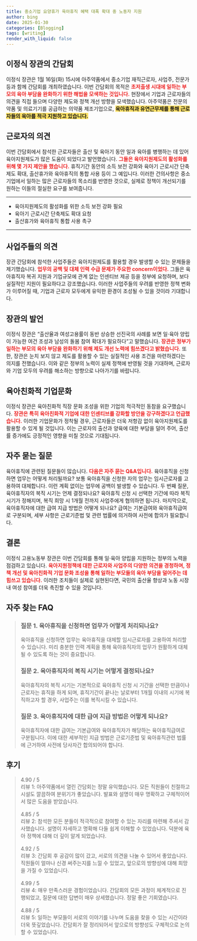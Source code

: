 ```yaml
---
title: 중소기업 요양휴가 육아휴직 혜택 대폭 확대 중 노동자 지원
author: bing
date: 2025-01-30
categories: [Blogging]
tags: [writing]
render_with_liquid: false
---
```



<h2 id='이정식-장관-간담회'>이정식 장관의 간담회</h2>

<p>이정식 장관은 1월 16일(화) 15시에 아주약품에서 중소기업 재직근로자, 사업주, 전문가 등과 함께 간담회를 개최하였습니다. 이번 간담회의 목적은 <b><span style="color: #ee2323;">초저출생 시대에 일하는 부모의 육아 부담을 완화하기 위한 해법을 모색하는 것입니다.</span></b> 현장에서 기업과 근로자들의 의견을 직접 들으며 다양한 제도와 정책 개선 방향을 모색했습니다. 아주약품은 전문의약품 및 의료기기를 공급하는 의약품 제조기업으로, <b><span style="background-color: #ffe066;">육아휴직과 유연근무제를 통해 근로자들의 육아를 적극 지원하고 있습니다.</span></b></p>

<h2 id='근로자의-의견'>근로자의 의견</h2>

<p>이번 간담회에서 참석한 근로자들은 출산 및 육아기 동안 일과 육아를 병행하는 데 있어 육아지원제도가 많은 도움이 되었다고 발언했습니다. <b><span style="color: #ee2323;">그들은 육아지원제도의 활성화를 위해 몇 가지 제안을 했습니다.</span></b> 휴직기간 동안의 소득 보전 강화와 육아기 근로시간 단축제도 확대, 출산휴가와 육아휴직의 통합 사용 등이 그 예입니다. 이러한 건의사항은 중소기업에서 일하는 많은 근로자들의 목소리를 반영한 것으로, 실제로 정책이 개선되기를 원하는 이들의 절실한 요구를 보여줍니다.</p>

<hr />

<ul>
    <li>육아지원제도의 활성화를 위한 소득 보전 강화 필요</li>
    <li>육아기 근로시간 단축제도 확대 요청</li>
    <li>출산휴가와 육아휴직 통합 사용 촉구</li>
</ul>

<hr />

<h2 id='사업주들의-의견'>사업주들의 의견</h2>

<p>장관 간담회에 참석한 사업주들은 육아지원제도를 활용할 경우 발생할 수 있는 문제들을 제기했습니다. <b><span style="color: #ee2323;">업무의 공백 및 대체 인력 수급 문제가 주요한 concern이었다.</span></b> 그들은 육아휴직자 복귀 지원과 기업규모에 관계 없는 인센티브 제공 등을 정부에 요청하며, 보다 실질적인 지원이 필요하다고 강조했습니다. 이러한 사업주들의 우려를 반영한 정책 변화가 이루어질 때, 기업과 근로자 모두에게 유익한 환경이 조성될 수 있을 것이라 기대합니다.</p>

<h2 id='장관의-발언'>장관의 발언</h2>

<p>이정식 장관은 “출산율과 여성고용률이 동반 상승한 선진국의 사례를 보면 일·육아 양립이 가능한 여건 조성과 남성의 돌봄 참여 확대가 필요하다”고 말했습니다. <b><span style="color: #ee2323;">장관은 정부가 일하는 부모의 육아 부담을 완화하기 위해 제도 개선 노력에 힘쓰겠다고 밝혔습니다.</span></b> 또한, 장관은 눈치 보지 않고 제도를 활용할 수 있는 실질적인 사용 조건을 마련하겠다는 의지를 전했습니다. 이와 같은 정부의 노력이 실제 정책에 반영될 것을 기대하며, 근로자와 기업 모두의 우려를 해소하는 방향으로 나아가기를 바랍니다.</p>

<h2 id='육아친화적-기업문화'>육아친화적 기업문화</h2>

<p>이정식 장관은 육아친화적 직장 문화 조성을 위한 기업의 적극적인 동참을 요구했습니다. <b><span style="color: #ee2323;">장관은 특히 육아친화적 기업에 대한 인센티브를 강화할 방안을 강구하겠다고 언급했습니다.</span></b> 이러한 기업문화가 정착될 경우, 근로자들은 더욱 저항감 없이 육아지원제도를 활용할 수 있게 될 것입니다. 이는 근로자의 출산과 양육에 대한 부담을 덜어 주어, 출산률 증가에도 긍정적인 영향을 미칠 것으로 기대됩니다.</p>

<h2 id='자주-묻는-질문'>자주 묻는 질문</h2>

<p>육아휴직에 관련된 질문들이 많습니다. <b><span style="color: #ee2323;">다음은 자주 묻는 Q&A입니다.</span></b> 육아휴직을 신청하면 업무는 어떻게 처리될까요? 보통 육아휴직을 신청한 자의 업무는 임시근로자를 고용하여 대체합니다. 이런 계획 없이는 업무에 공백이 발생할 수 있습니다. 두 번째 질문, 육아휴직자의 복직 시기는 언제 결정되나요? 육아휴직 신청 시 선택한 기간에 따라 복직 시기가 정해지며, 복직 희망 시 1개월 전까지 사업주에게 협의하면 됩니다. 마지막으로, 육아휴직자에 대한 급여 지급 방법은 어떻게 되나요? 급여는 기본급여와 육아휴직급여로 구분되며, 세부 사항은 근로기준법 및 관련 법률에 의거하여 사전에 합의가 필요합니다.</p>

<h2 id='결론'>결론</h2>

<p>이정식 고용노동부 장관은 이번 간담회를 통해 일·육아 양립을 지원하는 정부의 노력을 점검하고 있습니다. <b><span style="color: #ee2323;">육아지원정책에 대한 근로자와 사업주의 다양한 의견을 경청하며, 정책 개선 및 육아친화적 기업 문화 조성을 통해 일하는 부모들의 육아 부담을 덜어주는 데 힘쓰고 있습니다.</span></b> 이러한 조치들이 실제로 실현된다면, 국민의 출산율 향상과 노동 시장 내 여성 참여를 더욱 촉진할 수 있을 것입니다.</p>


<h2 id='자주_찾는_FAQ'>자주 찾는 FAQ</h2>
<div itemscope="" itemtype="https://schema.org/FAQPage"> 
<blockquote> 
<div itemscope="" itemprop="mainEntity" itemtype="https://schema.org/Question"> 
<h3 itemprop="name"> 질문 1. 육아휴직을 신청하면 업무가 어떻게 처리되나요? </h3> 
<div itemscope="" itemprop="acceptedAnswer" itemtype="https://schema.org/Answer"> 
<span itemprop="text"> 
<p> 육아휴직을 신청하면 업무는 육아휴직을 대체할 임시근로자를 고용하여 처리할 수 있습니다. 미리 충분한 인력 계획을 통해 육아휴직자의 업무가 원활하게 대체될 수 있도록 하는 것이 중요합니다. </p> 
</span> 
</div> 
</div> 

<div itemscope="" itemprop="mainEntity" itemtype="https://schema.org/Question"> 
<h3 itemprop="name"> 질문 2. 육아휴직자의 복직 시기는 어떻게 결정되나요? </h3> 
<div itemscope="" itemprop="acceptedAnswer" itemtype="https://schema.org/Answer"> 
<span itemprop="text"> 
<p> 육아휴직자의 복직 시기는 기본적으로 육아휴직 신청 시 기간을 선택한 만큼이나 근로자는 휴직을 하게 되며, 휴직기간이 끝나는 날로부터 1개월 이내의 시기에 복직하고자 할 경우, 사업주는 이를 복직시킬 수 있습니다. </p> 
</span> 
</div> 
</div> 

<div itemscope="" itemprop="mainEntity" itemtype="https://schema.org/Question"> 
<h3 itemprop="name"> 질문 3. 육아휴직자에 대한 급여 지급 방법은 어떻게 되나요? </h3> 
<div itemscope="" itemprop="acceptedAnswer" itemtype="https://schema.org/Answer"> 
<span itemprop="text"> 
<p> 육아휴직자에 대한 급여는 기본급여와 육아휴직자가 해당하는 육아휴직급여로 구분됩니다. 이에 대한 세부적인 지급 방법은 근로기준법 및 육아휴직관련 법률에 근거하여 사전에 당사자간 합의되어야 합니다. </p> 
</span> 
</div> 
</div> 
</blockquote> 
</div>
<h2 id='후기'>후기</h2>
<div itemscope itemtype="https://schema.org/Product">
  <blockquote>
  <div itemprop="review" itemscope itemtype="https://schema.org/Review">
      <div itemprop="reviewRating" itemscope itemtype="https://schema.org/Rating"> <span itemprop="ratingValue">4.90</span> / <span itemprop="bestRating">5</span> </div>
      <span itemprop="reviewBody">리뷰 1: 아주약품에서 열린 간담회는 정말 유익했습니다. 모든 직원들이 친절하고 시설도 깔끔하여 분위기가 좋았습니다. 발표와 설명이 매우 명확하고 구체적이어서 많은 도움을 받았습니다.</span>
  </div>
  <br>
  <div itemprop="review" itemscope itemtype="https://schema.org/Review">
      <div itemprop="reviewRating" itemscope itemtype="https://schema.org/Rating"> <span itemprop="ratingValue">4.85</span> / <span itemprop="bestRating">5</span> </div>
      <span itemprop="reviewBody">리뷰 2: 참석한 모든 분들이 적극적으로 참여할 수 있는 자리를 마련해 주셔서 감사했습니다. 설명이 자세하고 명확해 다들 쉽게 이해할 수 있었습니다. 덕분에 육아 정책에 대해 더 깊이 알게 되었습니다.</span>
  </div>
  <br>
  <div itemprop="review" itemscope itemtype="https://schema.org/Review">
      <div itemprop="reviewRating" itemscope itemtype="https://schema.org/Rating"> <span itemprop="ratingValue">4.92</span> / <span itemprop="bestRating">5</span> </div>
      <span itemprop="reviewBody">리뷰 3: 간담회 후 공감이 많이 갔고, 서로의 의견을 나눌 수 있어서 좋았습니다. 직원들이 얼마나 신경 써주는지를 느낄 수 있었고, 앞으로의 방향성에 대해 희망을 가질 수 있었습니다.</span>
  </div>
  <br>
  <div itemprop="review" itemscope itemtype="https://schema.org/Review">
      <div itemprop="reviewRating" itemscope itemtype="https://schema.org/Rating"> <span itemprop="ratingValue">4.99</span> / <span itemprop="bestRating">5</span> </div>
      <span itemprop="reviewBody">리뷰 4: 매우 만족스러운 경험이었습니다. 간담회의 모든 과정이 체계적으로 진행되었고, 질문에 대한 답변이 매우 상세했습니다. 정말 좋은 기회였습니다.</span>
  </div>
  <br>
  <div itemprop="review" itemscope itemtype="https://schema.org/Review">
      <div itemprop="reviewRating" itemscope itemtype="https://schema.org/Rating"> <span itemprop="ratingValue">4.88</span> / <span itemprop="bestRating">5</span> </div>
      <span itemprop="reviewBody">리뷰 5: 일하는 부모들이 서로의 이야기를 나누며 도움을 찾을 수 있는 시간이라 더욱 뜻깊었습니다. 간담회가 잘 정리되어서 앞으로의 방향성도 구체적으로 논의할 수 있었습니다.</span>
  </div>
  </blockquote>
</div>
